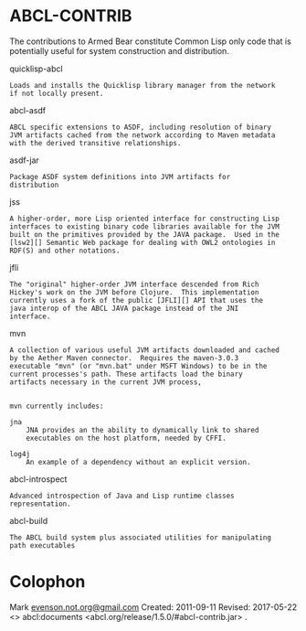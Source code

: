 ABCL-CONTRIB
============

The contributions to Armed Bear constitute Common Lisp only code that
is potentially useful for system construction and distribution.

quicklisp-abcl

    Loads and installs the Quicklisp library manager from the network
    if not locally present.

abcl-asdf 

    ABCL specific extensions to ASDF, including resolution of binary
    JVM artifacts cached from the network according to Maven metadata
    with the derived transitive relationships.
    

asdf-jar

    Package ASDF system definitions into JVM artifacts for
    distribution
    

jss
    
    A higher-order, more Lisp oriented interface for constructing Lisp
    interfaces to existing binary code libraries available for the JVM
    built on the primitives provided by the JAVA package.  Used in the
    [lsw2][] Semantic Web package for dealing with OWL2 ontologies in
    RDF(S) and other notations.
    
[lsw2]: http://code.google.com/p/lsw2/    
    
jfli

    The "original" higher-order JVM interface descended from Rich
    Hickey's work on the JVM before Clojure.  This implementation
    currently uses a fork of the public [JFLI][] API that uses the
    java interop of the ABCL JAVA package instead of the JNI
    interface.
    
[jfli]: http://sourceforge.net/projects/jfli/
   
mvn

    A collection of various useful JVM artifacts downloaded and cached
    by the Aether Maven connector.  Requires the maven-3.0.3
    executable "mvn" (or "mvn.bat" under MSFT Windows) to be in the
    current processes's path. These artifacts load the binary
    artifacts necessary in the current JVM process, 

    
    mvn currently includes:
    
    jna
        JNA provides an the ability to dynamically link to shared
        executables on the host platform, needed by CFFI.

    log4j
        An example of a dependency without an explicit version.

abcl-introspect

    Advanced introspection of Java and Lisp runtime classes
    representation.

abcl-build

    The ABCL build system plus associated utilities for manipulating
    path executables

# Colophon

Mark <evenson.not.org@gmail.com>
Created:  2011-09-11
Revised:  2017-05-22
<> abcl:documents <abcl.org/release/1.5.0/#abcl-contrib.jar> .



